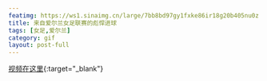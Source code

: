 ```yaml
---
featimg: https://ws1.sinaimg.cn/large/7bb8bd97gy1fxke86ir18g20b405nu0z.gif
title: 来自爱尔兰女足联赛的彪悍进球
tags: [女足,爱尔兰]
category: gif
layout: post-full
---
```


[视频在这里](http://v.youku.com/v_show/id_XNjI0NzI0ODEy.html){:target="_blank"}
